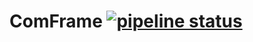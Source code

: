 # ComFrame [![pipeline status](https://gitlab.com/thomasscottterry121/Compiler/badges/master/pipeline.svg)](https://gitlab.com/thomasscottterry121/Compiler/commits/master)

